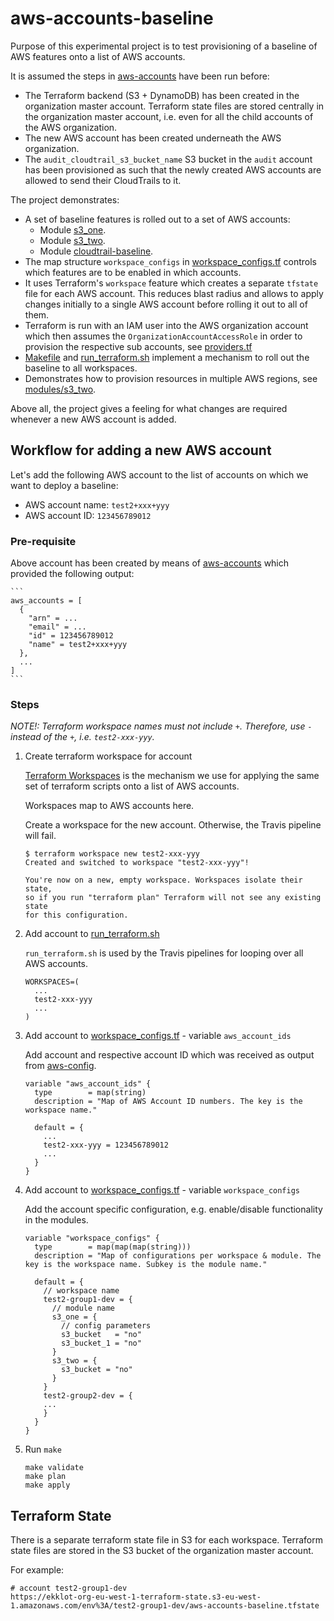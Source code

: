 # aws-accounts-baseline

Purpose of this experimental project is to test provisioning of a baseline of AWS features onto a list of AWS accounts.

It is assumed the steps in [aws-accounts](https://github.com/lekkehart/aws-accounts) have been run before:
* The Terraform backend (S3 + DynamoDB) has been created in the organization master account. 
  Terraform state files are stored centrally in the organization master account, i.e. even for all the child accounts 
  of the AWS organization. 
* The new AWS account has been created underneath the AWS organization.
* The `audit_cloudtrail_s3_bucket_name` S3 bucket in the `audit` account has been provisioned as such
  that the newly created AWS accounts are allowed to send their CloudTrails to it.

The project demonstrates:
* A set of baseline features is rolled out to a set of AWS accounts:
  *  Module [s3_one](modules/s3_one/main.tf).
  *  Module [s3_two](modules/s3_two/main.tf).
  *  Module [cloudtrail-baseline](modules/security-baseline/cloudtrail-baseline/main.tf).
* The map structure `workspace_configs` in [workspace_configs.tf](workspace_configs.tf) controls which features are to be enabled in 
  which accounts. 
* It uses Terraform's `workspace` feature which creates a separate `tfstate` file for each AWS account.
  This reduces blast radius and allows to apply changes initially to a single AWS account before rolling it out to all
  of them.
* Terraform is run with an IAM user into the AWS organization account which then assumes the 
  `OrganizationAccountAccessRole` in order to provision the respective sub accounts, see [providers.tf](providers.tf)
* [Makefile](Makefile) and [run_terraform.sh](run_terraform.sh) implement a mechanism to roll out the baseline to all 
  workspaces. 
* Demonstrates how to provision resources in multiple AWS regions, see [modules/s3_two](modules/s3_two/main.tf).

Above all, the project gives a feeling for what changes are required whenever a new AWS account is added.

## Workflow for adding a new AWS account

Let's add the following AWS account to the list of accounts on which we want to deploy a baseline:
* AWS account name: `test2+xxx+yyy`
* AWS account ID: `123456789012`

### Pre-requisite

Above account has been created by means of [aws-accounts](https://github.com/lekkehart/aws-accounts) which provided the 
following output:

    ```
    aws_accounts = [
      {
        "arn" = ...
        "email" = ...
        "id" = 123456789012
        "name" = test2+xxx+yyy
      },
      ...
    ]
    ```

### Steps

_NOTE!: Terraform workspace names must not include `+`. Therefore, use `-` instead of the `+`, i.e. `test2-xxx-yyy`._

1. Create terraform workspace for account

    [Terraform Workspaces](https://www.terraform.io/docs/commands/workspace/index.html) 
    is the mechanism we use for applying the same set of terraform scripts onto a list of AWS accounts.
    
    Workspaces map to AWS accounts here.
    
    Create a workspace for the new account. Otherwise, the Travis pipeline will fail. 
    
    ```
    $ terraform workspace new test2-xxx-yyy
    Created and switched to workspace "test2-xxx-yyy"!
    
    You're now on a new, empty workspace. Workspaces isolate their state,
    so if you run "terraform plan" Terraform will not see any existing state
    for this configuration.
    ```
  
1. Add account to [run_terraform.sh](run_terraform.sh)

    `run_terraform.sh` is used by the Travis pipelines for looping over all AWS accounts.

    ```
    WORKSPACES=(
      ...
      test2-xxx-yyy
      ...
    )
    ```

1. Add account to [workspace_configs.tf](workspace_configs.tf) - variable `aws_account_ids`

    Add account and respective account ID which was received as output from [aws-config](https://github.com/ekklot/aws-config).

    ```
    variable "aws_account_ids" {
      type        = map(string)
      description = "Map of AWS Account ID numbers. The key is the workspace name."
    
      default = {
        ...
        test2-xxx-yyy = 123456789012      
        ...
      }
    }
    ```

1. Add account to [workspace_configs.tf](workspace_configs.tf) - variable `workspace_configs`

    Add the account specific configuration, e.g. enable/disable functionality in the modules.

    ```
    variable "workspace_configs" {
      type        = map(map(map(string)))
      description = "Map of configurations per workspace & module. The key is the workspace name. Subkey is the module name."
    
      default = {
        // workspace name
        test2-group1-dev = {
          // module name
          s3_one = {
            // config parameters
            s3_bucket   = "no"
            s3_bucket_1 = "no"
          }
          s3_two = {
            s3_bucket = "no"
          }
        }
        test2-group2-dev = {
        ...
        }
      }
    }
    ```


   
1. Run `make`

    ```
    make validate
    make plan
    make apply
   
    ```
   

## Terraform State

There is a separate terraform state file in S3 for each workspace. 
Terraform state files are stored in the S3 bucket of the organization master account.

For example:
```
# account test2-group1-dev
https://ekklot-org-eu-west-1-terraform-state.s3-eu-west-1.amazonaws.com/env%3A/test2-group1-dev/aws-accounts-baseline.tfstate
```
